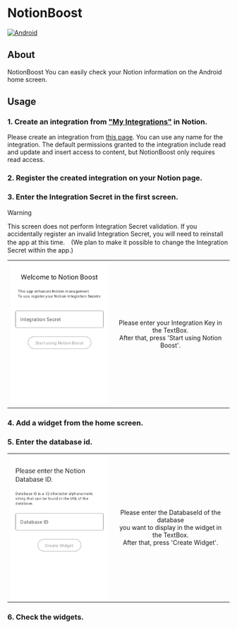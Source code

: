 # NotionBoost

[![Android](https://github.com/goutarouh/NotionBoost/actions/workflows/Android.yml/badge.svg)](https://github.com/goutarouh/NotionBoost/actions/workflows/Android.yml)

## About

NotionBoost 
You can easily check your Notion information on the Android home screen.

## Usage

### 1. Create an integration from ["My Integrations"](https://www.notion.so/my-integrations/) in Notion.

Please create an integration from [this page](https://www.notion.so/my-integrations/).
You can use any name for the integration. The default permissions granted to the integration include read and update and insert access to content, but NotionBoost only requires read access.

### 2. Register the created integration on your Notion page.

### 3. Enter the Integration Secret in the first screen.

> [!WARNING]
> This screen does not perform Integration Secret validation. If you accidentally register an invalid Integration Secret, you will need to reinstall the app at this time.　(We plan to make it possible to change the Integration Secret within the app.)

|||
|:-:|:-:|
|<img src="./images/readme/WelcomeScreen.png" alt="WelcomeScreen" width=300 >| Please enter your Integration Key in the TextBox.<br>After that, press 'Start using Notion Boost'. |


### 4. Add a widget from the home screen.

### 5. Enter the database id.

|||
|:-:|:-:|
|<img src="./images/readme/MonthlyWidgetConfigurationScreen.png" alt="MonthlyWidgetConfigurationScreen" width=300 >| Please enter the DatabaseId of the database <br>you want to display in the widget in the TextBox.<br>After that, press 'Create Widget'. |

### 6. Check the widgets.
